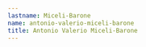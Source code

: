 ```yaml
---
lastname: Miceli-Barone
name: antonio-valerio-miceli-barone
title: Antonio Valerio Miceli-Barone
---
```

